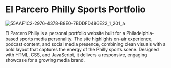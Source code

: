 # El Parcero Philly Sports Portfolio

![55AAF1C2-2976-4378-B8E0-7BDDFD486E22_1_201_a](https://github.com/user-attachments/assets/e539a910-b178-44b5-9392-d207fd34fb2c)

El Parcero Philly is a personal portfolio website built for a Philadelphia-based sports media personality. The site highlights on-air experience, podcast content, and social media presence, combining clean visuals with a bold layout that captures the energy of the Philly sports scene. Designed with HTML, CSS, and JavaScript, it delivers a responsive, engaging showcase for a growing media brand.
